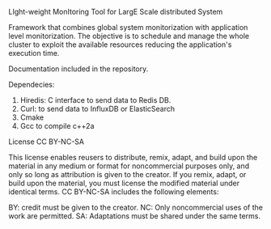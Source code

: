 LIght-weight MonItoring Tool for LargE Scale distributed System

Framework that combines global system monitorization with application level monitorization. The objective is to schedule and manage the whole cluster to exploit the available resources reducing the application's execution time.

Documentation included in the repository.


Dependecies: 

1. Hiredis: C interface to send data to Redis DB. 
2. Curl: to send data to InfluxDB or ElasticSearch
3. Cmake
4. Gcc to compile c++2a


License
CC BY-NC-SA

This license enables reusers to distribute, remix, adapt, and build upon the material in any medium or format for noncommercial purposes only, and only so long as attribution is given to the creator. If you remix, adapt, or build upon the material, you must license the modified material under identical terms. CC BY-NC-SA includes the following elements:

 BY: credit must be given to the creator.
 NC: Only noncommercial uses of the work are permitted.
 SA: Adaptations must be shared under the same terms.
